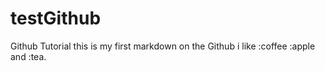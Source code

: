 # testGithub
Github Tutorial
this is my first markdown on the Github
i like :coffee :apple and :tea.
